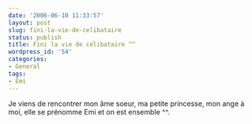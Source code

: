 ```yaml
---
date: '2006-06-10 11:33:57'
layout: post
slug: fini-la-vie-de-celibataire
status: publish
title: Fini la vie de célibataire ^^
wordpress_id: '54'
categories:
- General
tags:
- Emi
---
```


Je viens de rencontrer mon âme soeur, ma petite princesse, mon ange à moi, elle se prénomme Emi et on est ensemble ^^.
